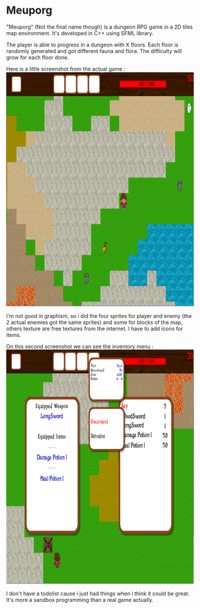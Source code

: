 # Meuporg

"Meuporg" (Not the final name though) is a dungeon RPG game in a 2D tiles map environment.
It's developed in C++ using SFML library.

The player is able to progress in a dungeon with X floors. Each floor is randomly generated and got different fauna and flora.
The difficulty will grow for each floor done.

Here is a little screenshot from the actual game :
<img src="https://github.com/AmalProg/Meuporg/blob/master/preview.png" width="802" height="630">

I'm not good in graphism, so i did the four sprites for player and enemy (the 2 actual enemies got the same sprites) and some
for blocks of the map, others texture are free textures from the internet.
I have to add icons for items.

On this second screenshot we can see the inventory menu :
<img src="https://github.com/AmalProg/Meuporg/blob/master/previewMenu.png" width="802" height="630">

I don't have a todolist cause i just had things when i think it could be great.
It's more a sandbox programming than a real game actually.
